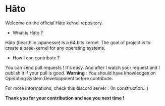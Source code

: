 # Hāto
Welcome on the official Hāto kernel repository.

+ What is Hāto ?

Hāto (hearth in japanesse) is a 64 bits kernel. The goal of project is to create a base-kernel for any operating systems.

+ How I can contribute ?

You can send pull requests ! It's easy. And after I watch your request and I publish it if your pull is good.
**Warning** : You should have knowledges on Operating System Developpment before contribute.

For more informations, check this discord server : (In construction...)

**Thank you for your contribution and see you next time !**
